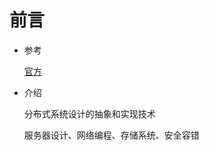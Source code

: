 # 前言

- 参考

  [官方](https://pdos.csail.mit.edu/6.824/)



- 介绍

  分布式系统设计的抽象和实现技术

  服务器设计、网络编程、存储系统、安全容错









































































































































































































































